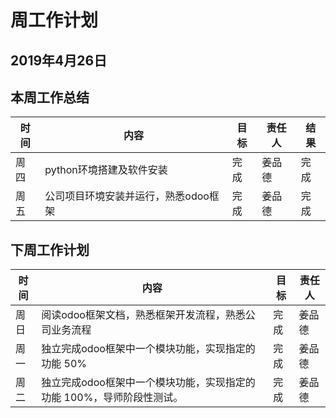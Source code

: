 # 周工作计划

## 2019年4月26日

## 本周工作总结

|时间|内容|目标|责任人|结果|
|--|--|--|--|--|
|周四|python环境搭建及软件安装 |完成| 姜品德 |完成|
|周五|公司项目环境安装并运行，熟悉odoo框架|完成|姜品德|完成|



## 下周工作计划

|时间|内容|目标|责任人|
|--|--|--|--|
|周日| 阅读odoo框架文档，熟悉框架开发流程，熟悉公司业务流程         |完成|姜品德|
|周一|独立完成odoo框架中一个模块功能，实现指定的功能 50%|完成|姜品德|
|周二| 独立完成odoo框架中一个模块功能，实现指定的功能 100%，导师阶段性测试。 |完成|姜品德|

